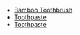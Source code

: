 - [Bamboo Toothbrush](https://www.amazon.com/gp/product/B07HRXYYNF/)
- [Toothpaste](https://www.amazon.com/Georganics-Natural-Toothpaste-Peppermint-Remineralizing/dp/B019CWPUZ6)
- [Toothpaste](https://davids-usa.com/)